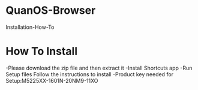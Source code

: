 # QuanOS-Browser
Installation-How-To
# How To Install
-Please download the zip file and then extract it
-Install Shortcuts app
-Run Setup files
Follow the instructions to install
-Product key needed for Setup:M5225XX-1601N-20NM9-11XO
